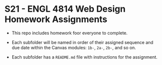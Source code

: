 # S21 - ENGL 4814 Web Design Homework Assignments

- This repo includes homework foor everyone to complete. 

- Each subfolder will be named in order of their assigned sequence and due date within the Canvas modules: ```1b-```, ```2a-```, ```2b-```, and so on.

- Each subfolder has a ```README.md``` file with instructions for the assignment.